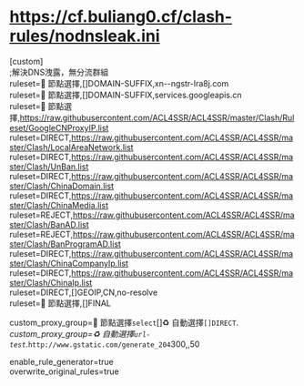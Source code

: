 # https://cf.buliang0.cf/clash-rules/nodnsleak.ini
[custom]<br>
;解決DNS洩露，無分流群組<br>
ruleset=🚀 節點選擇,[]DOMAIN-SUFFIX,xn--ngstr-lra8j.com<br>
ruleset=🚀 節點選擇,[]DOMAIN-SUFFIX,services.googleapis.cn<br>
ruleset=🚀 節點選擇,https://raw.githubusercontent.com/ACL4SSR/ACL4SSR/master/Clash/Ruleset/GoogleCNProxyIP.list<br>
ruleset=DIRECT,https://raw.githubusercontent.com/ACL4SSR/ACL4SSR/master/Clash/LocalAreaNetwork.list<br>
ruleset=DIRECT,https://raw.githubusercontent.com/ACL4SSR/ACL4SSR/master/Clash/UnBan.list<br>
ruleset=DIRECT,https://raw.githubusercontent.com/ACL4SSR/ACL4SSR/master/Clash/ChinaDomain.list<br>
ruleset=DIRECT,https://raw.githubusercontent.com/ACL4SSR/ACL4SSR/master/Clash/ChinaMedia.list<br>
ruleset=REJECT,https://raw.githubusercontent.com/ACL4SSR/ACL4SSR/master/Clash/BanAD.list<br>
ruleset=REJECT,https://raw.githubusercontent.com/ACL4SSR/ACL4SSR/master/Clash/BanProgramAD.list<br>
ruleset=DIRECT,https://raw.githubusercontent.com/ACL4SSR/ACL4SSR/master/Clash/ChinaCompanyIp.list<br>
ruleset=DIRECT,https://raw.githubusercontent.com/ACL4SSR/ACL4SSR/master/Clash/ChinaIp.list<br>
ruleset=DIRECT,[]GEOIP,CN,no-resolve<br>
ruleset=🚀 節點選擇,[]FINAL<br>

custom_proxy_group=🚀 節點選擇`select`[]♻️ 自動選擇`[]DIRECT`.*<br>
custom_proxy_group=♻️ 自動選擇`url-test`.*`http://www.gstatic.com/generate_204`300,,50<br>

enable_rule_generator=true<br>
overwrite_original_rules=true<br>
